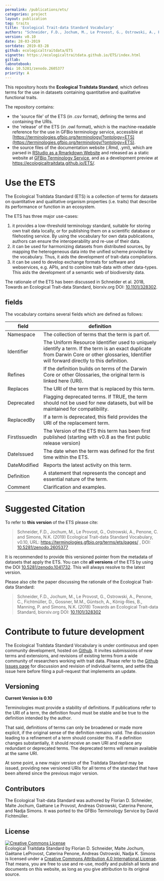 ```yaml
---
permalink: /publications/ets/
categories: project
layout: publication
tag: traits
title: 'Ecological Trait-data Standard Vocabulary'
authors: "Schneider, F.D., Jochum, M., Le Provost, G., Ostrowski, A., Penone, C. and Simons, N.K."
version: v0.10
date: 28-03-2019
sortdate: 2019-03-28
github: ecologicaltraitdata/ETS
vignette: https://ecologicaltraitdata.github.io/ETS/index.html
gitlab:
labnotebook:
doi: 10.5281/zenodo.2605377
priority: A
---
```


This repository hosts the **Ecological Traitdata Standard**, which defines terms for the use in datasets containing quantitative and qualitative functional traits.

The repository contains:

- the 'source file' of the ETS (in .csv format), defining the terms and containing the URIs.
- the 'release' of the ETS (in .owl format), which is the machine-readable reference for the use in GFBio terminology service, accessible at [https://terminologies.gfbio.org/terminology/?ontology=ETS](https://terminologies.gfbio.org/terminology/?ontology=ETS).  
- the source files of the documentation website (.Rmd, .yml), which are parsed in [RStudio as a Rmarkdown Website](http://rmarkdown.rstudio.com/rmarkdown_websites.html) and released as a static website at [GFBio Terminology Service](https://terminologies.gfbio.org/terms/ets/pages/), and as a development preview at https://ecologicaltraitdata.github.io/ETS/.

# Use the ETS

The Ecological Traitdata Standard (ETS) is a collection of terms for datasets on quantitative and qualitative organism properties (i.e. traits) that describe its performance or function in an ecosystem.

The ETS has three major use-cases:

1. it provides a low-threshold terminology standard, suitable for storing own trait data locally, or for publishing them on a scientific database or filehosting service. By using the vocabulary for own data publications, authors can ensure the interoperability and re-use of their data.
2. it can be used for harmonizing datasets from distributed sources, by mapping the heterogeneous data into the unified scheme provided by the vocabulary. Thus, it aids the development of trait-data compilations.
3. it can be used to develop exchange formats for software and webservices, e.g. APIs, and to combine trait-data with other data-types. This aids the development of a semantic web of biodiversity data.

The rationale of the ETS has been discussed in Schneider et al. 2018, Towards an Ecological Trait-data Standard, biorxiv.org DOI: [10.1101/328302](https://doi.org/10.1101/328302).

## fields

The vocabulary contains several fields which are defined as follows:

| field        | definition                          |
|--------------|-------------------------------------|
| Namespace    | The collection of terms that the term is part of.   |
| Identifier   | The Uniform Resource Identifier used to uniquely identify a term.  If the term is an exact duplicate from Darwin Core or other glossaries, Identifier will forward directly to this definition. |
| Refines      | If the definition builds on terms of the Darwin Core or other Glossaries, the original term is linked here (URI). |
| Replaces     | The URI of the term  that is replaced by this term. |
| Deprecated   | Flagging deprecated terms. If TRUE, the term should not be used for new datasets, but will be maintained for compatibility. |
| ReplacedBy   | If a term is deprecated, this field provides the URI of the  replacement term. |
| FirstIssuedIn | The Version of the ETS this term has been first published (starting with v0.8 as the first public release version)  |
| DateIssued   | The date when the term was defined for the first time within the ETS. |
| DateModified | Reports the latest activity on this term.  |
| Definition   | A statement that represents the concept and essential nature of the term.  |
| Comment      | Clarification and examples. |

# Suggested Citation

To refer to **this version** of the ETS please cite:

> Schneider, F.D., Jochum, M., Le Provost, G., Ostrowski, A., Penone, C. and Simons, N.K. (2019) Ecological Trait-data Standard Vocabulary, v0.10, URL: https://terminologies.gfbio.org/terms/ets/pages/ , DOI: [10.5281/zenodo.2605377](https://doi.org/10.5281/zenodo.2605377)  

It is recommended to provide this versioned pointer from the metadata of datasets that apply the ETS. You can cite **all versions** of the ETS by using the DOI [10.5281/zenodo.1041732](https://doi.org/10.5281/zenodo.1041732). This will always resolve to the latest version.  

Please also cite the paper discussing the rationale of the Ecological Trait-data Standard:

> Schneider, F.D., Jochum, M., Le Provost, G., Ostrowski, A., Penone, C., Fichtmüller, D., Gossner, M.M., Güntsch, A., König-Ries, B., Manning, P. and Simons, N.K. (2018) Towards an Ecological Trait-data Standard, biorxiv.org DOI: [10.1101/328302](https://doi.org/10.1101/328302)


# Contribute to future development

The Ecological Traitdata Standard Vocabulary is under continuous and open community development, hosted on [Github](https://github.com/EcologicalTraitData/ETS). It invites submissions of new terms and extensions, and revisions of existing terms from a wide community of researchers working with trait data.
Please refer to the [Github Issues page](https://github.com/EcologicalTraitData/ETS/issues) for discussion and revision of individual terms, and settle the issue here before filing a pull-request that implements an update.

## Versioning

**Current Version is 0.10**

Terminologies must provide a stability of definitions. If publications refer to the URI of a term, the definition found must be stable and be true to the definition intended by the author.

That said, definitions of terms can only be broadened or made more explicit, if the original sense of the definition remains valid. The discussion leading to a refinement of a term should consider this. If a definition changes substantially, it should receive an own URI and replace any redundant or deprecated terms. The deprecated terms will remain available at the same URI.

At some point, a new major version of the Traitdata Standard may be issued, providing new versioned URIs for all terms of the standard that have been altered since the previous major version.

## Contributors

The Ecological Trait-data Standard  was authored by Florian D. Schneider, Malte Jochum, Gaëtane Le Provost, Andreas Ostrowski, Caterina Penone, and Nadja Simons. It was ported to the GFBio Terminology Service by David Fichtmüller.

## License

<a rel="license" href="http://creativecommons.org/licenses/by/4.0/"><img alt="Creative Commons License" style="border-width:0" src="https://i.creativecommons.org/l/by/4.0/88x31.png" /></a><br /><span xmlns:dct="http://purl.org/dc/terms/" property="dct:title">Ecological Traitdata Standard </span> by <span xmlns:cc="http://creativecommons.org/ns#" property="cc:attributionName">Florian D. Schneider, Malte Jochum, Gaëtane LeProvost, Caterina Penone, Andreas Ostrowski, Nadja K. Simons</span> is licensed under a <a rel="license" href="http://creativecommons.org/licenses/by/4.0/">Creative Commons Attribution 4.0 International License</a>. That means, you are free to use and re-use, modify and publish all texts and documents on this website, as long as you give attribution to its original source.
